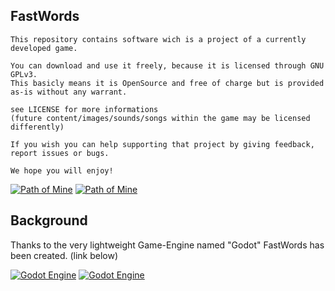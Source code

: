 ## FastWords
```
This repository contains software wich is a project of a currently developed game.
	
You can download and use it freely, because it is licensed through GNU GPLv3.
This basicly means it is OpenSource and free of charge but is provided as-is without any warrant.

see LICENSE for more informations
(future content/images/sounds/songs within the game may be licensed differently)

If you wish you can help supporting that project by giving feedback, report issues or bugs.

We hope you will enjoy!
```
[![Path of Mine](https://img.shields.io/badge/FastWords-screens-blue.svg?style=plastic)](https://www.dropbox.com/sh/k8jbahgsmogvapi/AAAq_aB0gai74pJK_rLsC1yta)
[![Path of Mine](https://img.shields.io/badge/FastWords-FAQ/wiki-blue.svg?style=plastic)](https://github.com/ThinkOutsideTheCubicle/FastWords/wiki/Frequently-Asked-Questions-(FAQ))

## Background
Thanks to the very lightweight Game-Engine named "Godot" FastWords has been created. (link below)

[![Godot Engine](https://img.shields.io/badge/GodotEngine-GithHub-blue.svg?style=plastic)](https://github.com/godotengine)
[![Godot Engine](https://img.shields.io/badge/GodotEngine-website-blue.svg?style=plastic)](http://www.godotengine.org/)
